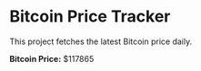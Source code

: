 # Bitcoin Price Tracker

This project fetches the latest Bitcoin price daily.

**Bitcoin Price:** $117865
